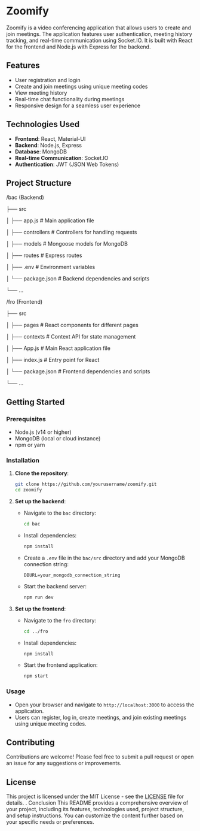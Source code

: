 # Zoomify

Zoomify is a video conferencing application that allows users to create and join meetings. The application features user authentication, meeting history tracking, and real-time communication using Socket.IO. It is built with React for the frontend and Node.js with Express for the backend.

## Features

- User registration and login
- Create and join meetings using unique meeting codes
- View meeting history
- Real-time chat functionality during meetings
- Responsive design for a seamless user experience

## Technologies Used

- **Frontend**: React, Material-UI
- **Backend**: Node.js, Express
- **Database**: MongoDB
- **Real-time Communication**: Socket.IO
- **Authentication**: JWT (JSON Web Tokens)

## Project Structure
/bac (Backend)

├── src

│ ├── app.js # Main application file

│ ├── controllers # Controllers for handling requests

│ ├── models # Mongoose models for MongoDB

│ ├── routes # Express routes

│ ├── .env # Environment variables

│ └── package.json # Backend dependencies and scripts

└── ...

/fro (Frontend)

├── src

│ ├── pages # React components for different pages

│ ├── contexts # Context API for state management

│ ├── App.js # Main React application file

│ ├── index.js # Entry point for React

│ └── package.json # Frontend dependencies and scripts

└── ...

## Getting Started

### Prerequisites

- Node.js (v14 or higher)
- MongoDB (local or cloud instance)
- npm or yarn

### Installation

1. **Clone the repository**:
   ```bash
   git clone https://github.com/yourusername/zoomify.git
   cd zoomify
   ```

2. **Set up the backend**:
   - Navigate to the `bac` directory:
     ```bash
     cd bac
     ```
   - Install dependencies:
     ```bash
     npm install
     ```
   - Create a `.env` file in the `bac/src` directory and add your MongoDB connection string:
     ```
     DBURL=your_mongodb_connection_string
     ```

   - Start the backend server:
     ```bash
     npm run dev
     ```

3. **Set up the frontend**:
   - Navigate to the `fro` directory:
     ```bash
     cd ../fro
     ```
   - Install dependencies:
     ```bash
     npm install
     ```
   - Start the frontend application:
     ```bash
     npm start
     ```

### Usage

- Open your browser and navigate to `http://localhost:3000` to access the application.
- Users can register, log in, create meetings, and join existing meetings using unique meeting codes.

## Contributing

Contributions are welcome! Please feel free to submit a pull request or open an issue for any suggestions or improvements.

## License

This project is licensed under the MIT License - see the [LICENSE](LICENSE) file for details.
.
Conclusion
This README provides a comprehensive overview of your project, including its features, technologies used, project structure, and setup instructions. You can customize the content further based on your specific needs or preferences.
